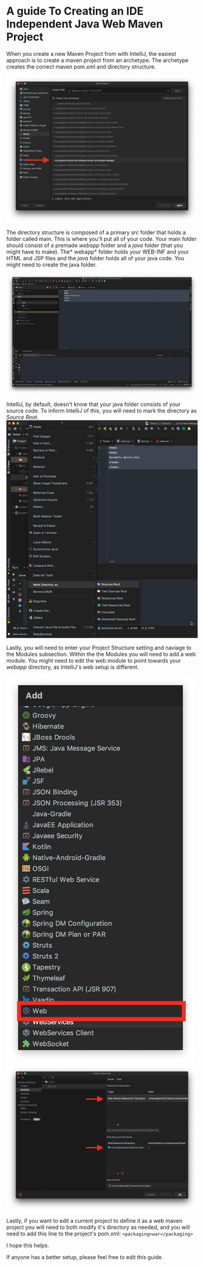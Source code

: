 # A guide To Creating an IDE Independent Java Web Maven Project

When you create a new Maven Project from with IntelliJ, the easiest approach is to create a maven project from an archetype. The archetype creates the correct maven pom.xml and directory structure. 

![](project-creation.png)

The directory structure is composed of a primary *src* folder that holds a folder called main. This is where you'll put all of your code. Your main folder should consist of a premade *webapp* folder and a *java* folder (that you might have to make). The\* webapp\* folder holds your WEB-INF and your HTML and JSP files and the *java* folder holds all of your java code. You might need to create the java folder.

![folder setup](folder-setup.png)

IntelliJ, by default, doesn't know that your java folder consists of your source code. To inform IntelliJ of this, you will need to mark the directory as *Source Root*.
![source root](source-root.png)

Lastly, you will need to enter your Project Structure setting and naviage to the Modules subsection. Within the the Modules you will need to add a web module. You might need to edit the web module to point towards your *webapp* directory, as IntelliJ's web setup is different.

![web module](web-module.png)
![web module setup](web-module-setup.png)

Lastly, if you want to edit a current project to define it as a web maven project you will need to both modify it's directory as needed, and you will need to add this line to the project's pom.xml: `<packaging>war</packaging>`

I hope this helps.

If anyone has a better setup, please feel free to edit this guide.